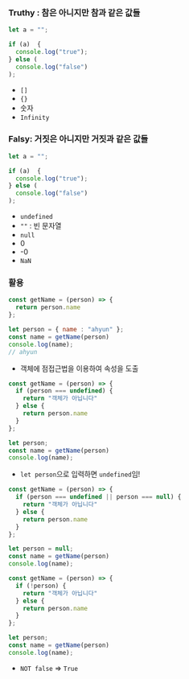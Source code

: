 ### Truthy : 참은 아니지만 참과 같은 값들

```jsx
let a = "";

if (a)  {
  console.log("true");
} else (
  console.log("false")
);
```

- `[]`
- `{}`
- 숫자
- `Infinity`

### Falsy: 거짓은 아니지만 거짓과 같은 값들

```jsx
let a = "";

if (a)  {
  console.log("true");
} else (
  console.log("false")
);
```

- `undefined`
- `""` : 빈 문자열
- `null`
- 0
- -0
- `NaN`

### 활용

```jsx
const getName = (person) => {
  return person.name
};

let person = { name : "ahyun" };
const name = getName(person)
console.log(name);
// ahyun
```

- 객체에 점접근법을 이용하여 속성을 도출

```jsx
const getName = (person) => {
  if (person === undefined) {
    return "객체가 아닙니다"
  } else { 
    return person.name
  }
};

let person;
const name = getName(person)
console.log(name);
```

- `let person`으로 입력하면 `undefined`임!

```jsx
const getName = (person) => {
  if (person === undefined || person === null) {
    return "객체가 아닙니다"
  } else { 
    return person.name
  }
};

let person = null;
const name = getName(person)
console.log(name);
```

```jsx
const getName = (person) => {
  if (!person) {
    return "객체가 아닙니다"
  } else { 
    return person.name
  }
};

let person;
const name = getName(person)
console.log(name);
```

- `NOT false` ⇒ `True`
